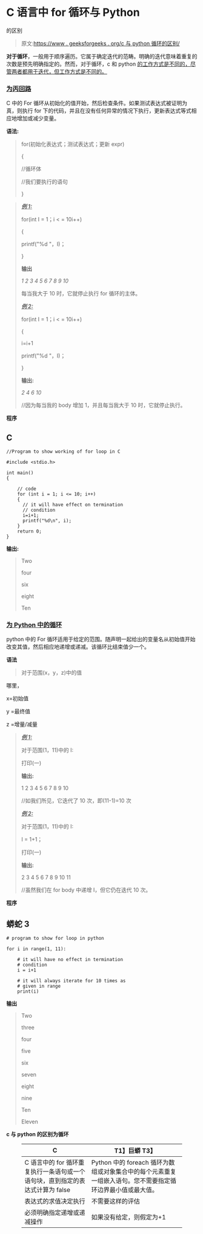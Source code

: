 # C 语言中 for 循环与 Python

的区别

> 原文:[https://www . geeksforgeeks . org/c 与 python 循环的区别/](https://www.geeksforgeeks.org/difference-between-for-loop-in-c-and-python/)

**对于循环**，一般用于顺序遍历。它属于确定迭代的范畴。明确的迭代意味着重复的次数是预先明确指定的。然而，对于循环，c 和 python [的工作方式是不同的，尽管两者都用于迭代，但工作方式是不同的。](https://www.geeksforgeeks.org/loops-in-c-and-cpp/)

### [**为丙回路**](https://www.geeksforgeeks.org/c-c-for-loop-with-examples/)

C 中的 For 循环从初始化的值开始，然后检查条件。如果测试表达式被证明为真，则执行 for 下的代码，并且在没有任何异常的情况下执行，更新表达式等式相应地增加或减少变量。

**语法:**

> for(初始化表达式；测试表达式；更新 expr)
> 
> {
> 
> //循环体
> 
> //我们要执行的语句
> 
> }

> ***<u>例 1:</u>***
> 
> for(int I = 1；i < = 10i++)
> 
> {
> 
> printf("%d "，I)；
> 
> }
> 
> **输出**
> 
> *1 2 3 4 5 6 7 8 9 10*
> 
> 每当我大于 10 时，它就停止执行 for 循环的主体。
> 
> ***<u>例 2:</u>***
> 
> for(int I = 1；i < = 10i++)
> 
> {
> 
> i=i+1
> 
> printf("%d "，I)；
> 
> }
> 
> **输出:**
> 
> *2 4 6 10*
> 
> //因为每当我的 body 增加 1，并且每当我大于 10 时，它就停止执行。

**程序**

## C

```
//Program to show working of for loop in C

#include <stdio.h>

int main()
{

    // code
    for (int i = 1; i <= 10; i++)
    {
      // it will have effect on termination
      // condition
      i=i+1;
      printf("%d\n", i);
    }
    return 0;
}
```

**输出:**

> Two
> 
> four
> 
> six
> 
> eight
> 
> Ten

### [**为 Python 中的循环**](https://www.geeksforgeeks.org/python-for-loops/)

python 中的 For 循环适用于给定的范围。随声明一起给出的变量名从初始值开始改变其值，然后相应地递增或递减。该循环比结束值少一个。

**语法**

> 对于范围(x，y，z)中的值

哪里，

x=初始值

y =最终值

z =增量/减量

> ***<u>例 1:</u>***
> 
> 对于范围(1，11)中的 I:
> 
> 打印(一)
> 
> **输出:**
> 
> 1 2 3 4 5 6 7 8 9 10
> 
> //如我们所见，它迭代了 10 次，即(11-1)=10 次
> 
> ***<u>例 2:</u>***
> 
> 对于范围(1，11)中的 I:
> 
> I = 1+1；
> 
> 打印(一)
> 
> **输出:**
> 
> 2 3 4 5 6 7 8 9 10 11
> 
> //虽然我们在 for body 中递增 I，但它仍在迭代 10 次。

**程序**

## 蟒蛇 3

```
# program to show for loop in python

for i in range(1, 11):

    # it will have no effect in termination
    # condition
    i = i+1

    # it will always iterate for 10 times as
    # given in range
    print(i)
```

**输出**

> Two
> 
> three
> 
> four
> 
> five
> 
> six
> 
> seven
> 
> eight
> 
> nine
> 
> Ten
> 
> Eleven

**c 与 python 的区别为循环**

<figure class="table">

| **C** | T1】巨蟒 T3】 |
| --- | --- |
| C 语言中的 for 循环重复执行一条语句或一个语句块，直到指定的表达式计算为 false | Python 中的 foreach 循环为数组或对象集合中的每个元素重复一组嵌入语句。您不需要指定循环边界最小值或最大值。 |
| 表达式的求值决定执行 | 不需要这样的评估 |
| 必须明确指定递增或递减操作 | 如果没有给定，则假定为+1 |

</figure>